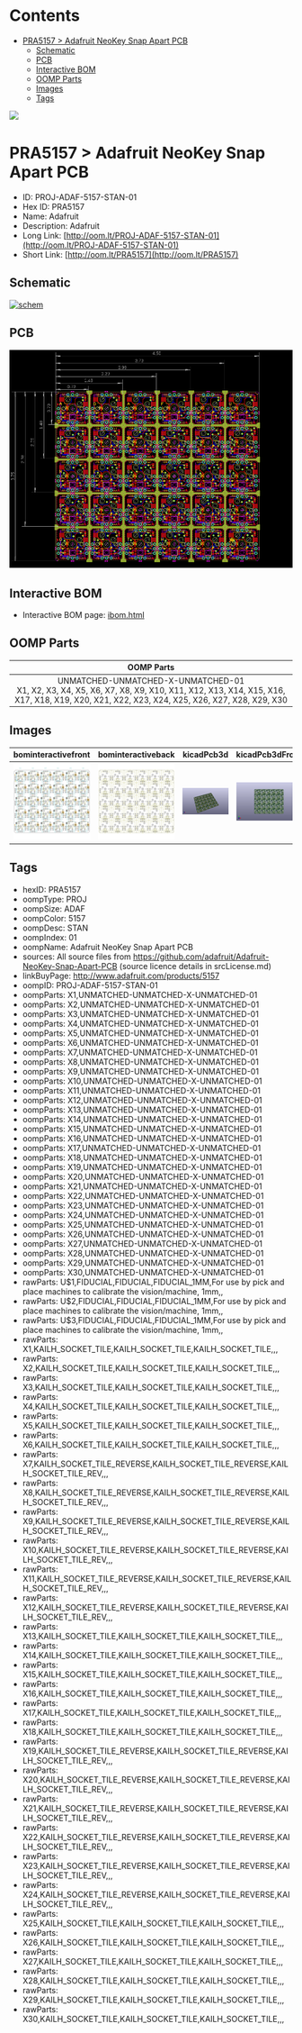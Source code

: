 



Contents
========

* [PRA5157 > Adafruit NeoKey Snap Apart PCB](#pra5157--adafruit-neokey-snap-apart-pcb)
	* [Schematic](#schematic)
	* [PCB](#pcb)
	* [Interactive BOM](#interactive-bom)
	* [OOMP Parts](#oomp-parts)
	* [Images](#images)
	* [Tags](#tags)
  
![][im]
# PRA5157 > Adafruit NeoKey Snap Apart PCB

- ID: PROJ-ADAF-5157-STAN-01
- Hex ID: PRA5157
- Name: Adafruit
- Description: Adafruit
- Long Link: [http://oom.lt/PROJ-ADAF-5157-STAN-01](http://oom.lt/PROJ-ADAF-5157-STAN-01)
- Short Link: [http://oom.lt/PRA5157](http://oom.lt/PRA5157)

## Schematic
  
[![schem](eagleSchemImage.png)](eagleSchemImage.png)
## PCB
  
[![pcb](eagleImage.png)](eagleImage.png)
## Interactive BOM

- Interactive BOM page: [ibom.html](https://htmlpreview.github.io/?https://github.com/oomlout/oomlout_OOMP_projects/blob/main/PROJ-ADAF-5157-STAN-01/kicad/bom/ibom.html)

## OOMP Parts
  

|OOMP Parts|
| :---: |
|UNMATCHED-UNMATCHED-X-UNMATCHED-01<BR>X1, X2, X3, X4, X5, X6, X7, X8, X9, X10, X11, X12, X13, X14, X15, X16, X17, X18, X19, X20, X21, X22, X23, X24, X25, X26, X27, X28, X29, X30|

## Images
  
  

|bominteractivefront|bominteractiveback|kicadPcb3d|kicadPcb3dFront|kicadPcb3dBack|eagleImage|eagleSchemImage|
| :---: | :---: | :---: | :---: | :---: | :---: | :---: |
|[![bominteractivefront](bomFront_140.png)](bomFront.png)|[![bominteractiveback](bomBack_140.png)](bomBack.png)|[![kicadPcb3d](kicadPcb3d_140.png)](kicadPcb3d.png)|[![kicadPcb3dFront](kicadPcb3dFront_140.png)](kicadPcb3dFront.png)|[![kicadPcb3dBack](kicadPcb3dBack_140.png)](kicadPcb3dBack.png)|[![eagleImage](eagleImage_140.png)](eagleImage.png)|[![eagleSchemImage](eagleSchemImage_140.png)](eagleSchemImage.png)|

## Tags

- hexID: PRA5157
- oompType: PROJ
- oompSize: ADAF
- oompColor: 5157
- oompDesc: STAN
- oompIndex: 01
- oompName: Adafruit NeoKey Snap Apart PCB
- sources: All source files from https://github.com/adafruit/Adafruit-NeoKey-Snap-Apart-PCB (source licence details in srcLicense.md)
- linkBuyPage: http://www.adafruit.com/products/5157
- oompID: PROJ-ADAF-5157-STAN-01
- oompParts: X1,UNMATCHED-UNMATCHED-X-UNMATCHED-01
- oompParts: X2,UNMATCHED-UNMATCHED-X-UNMATCHED-01
- oompParts: X3,UNMATCHED-UNMATCHED-X-UNMATCHED-01
- oompParts: X4,UNMATCHED-UNMATCHED-X-UNMATCHED-01
- oompParts: X5,UNMATCHED-UNMATCHED-X-UNMATCHED-01
- oompParts: X6,UNMATCHED-UNMATCHED-X-UNMATCHED-01
- oompParts: X7,UNMATCHED-UNMATCHED-X-UNMATCHED-01
- oompParts: X8,UNMATCHED-UNMATCHED-X-UNMATCHED-01
- oompParts: X9,UNMATCHED-UNMATCHED-X-UNMATCHED-01
- oompParts: X10,UNMATCHED-UNMATCHED-X-UNMATCHED-01
- oompParts: X11,UNMATCHED-UNMATCHED-X-UNMATCHED-01
- oompParts: X12,UNMATCHED-UNMATCHED-X-UNMATCHED-01
- oompParts: X13,UNMATCHED-UNMATCHED-X-UNMATCHED-01
- oompParts: X14,UNMATCHED-UNMATCHED-X-UNMATCHED-01
- oompParts: X15,UNMATCHED-UNMATCHED-X-UNMATCHED-01
- oompParts: X16,UNMATCHED-UNMATCHED-X-UNMATCHED-01
- oompParts: X17,UNMATCHED-UNMATCHED-X-UNMATCHED-01
- oompParts: X18,UNMATCHED-UNMATCHED-X-UNMATCHED-01
- oompParts: X19,UNMATCHED-UNMATCHED-X-UNMATCHED-01
- oompParts: X20,UNMATCHED-UNMATCHED-X-UNMATCHED-01
- oompParts: X21,UNMATCHED-UNMATCHED-X-UNMATCHED-01
- oompParts: X22,UNMATCHED-UNMATCHED-X-UNMATCHED-01
- oompParts: X23,UNMATCHED-UNMATCHED-X-UNMATCHED-01
- oompParts: X24,UNMATCHED-UNMATCHED-X-UNMATCHED-01
- oompParts: X25,UNMATCHED-UNMATCHED-X-UNMATCHED-01
- oompParts: X26,UNMATCHED-UNMATCHED-X-UNMATCHED-01
- oompParts: X27,UNMATCHED-UNMATCHED-X-UNMATCHED-01
- oompParts: X28,UNMATCHED-UNMATCHED-X-UNMATCHED-01
- oompParts: X29,UNMATCHED-UNMATCHED-X-UNMATCHED-01
- oompParts: X30,UNMATCHED-UNMATCHED-X-UNMATCHED-01
- rawParts: U$1,FIDUCIAL,FIDUCIAL,FIDUCIAL_1MM,For use by pick and place machines to calibrate the vision/machine, 1mm,,
- rawParts: U$2,FIDUCIAL,FIDUCIAL,FIDUCIAL_1MM,For use by pick and place machines to calibrate the vision/machine, 1mm,,
- rawParts: U$3,FIDUCIAL,FIDUCIAL,FIDUCIAL_1MM,For use by pick and place machines to calibrate the vision/machine, 1mm,,
- rawParts: X1,KAILH_SOCKET_TILE,KAILH_SOCKET_TILE,KAILH_SOCKET_TILE,,,
- rawParts: X2,KAILH_SOCKET_TILE,KAILH_SOCKET_TILE,KAILH_SOCKET_TILE,,,
- rawParts: X3,KAILH_SOCKET_TILE,KAILH_SOCKET_TILE,KAILH_SOCKET_TILE,,,
- rawParts: X4,KAILH_SOCKET_TILE,KAILH_SOCKET_TILE,KAILH_SOCKET_TILE,,,
- rawParts: X5,KAILH_SOCKET_TILE,KAILH_SOCKET_TILE,KAILH_SOCKET_TILE,,,
- rawParts: X6,KAILH_SOCKET_TILE,KAILH_SOCKET_TILE,KAILH_SOCKET_TILE,,,
- rawParts: X7,KAILH_SOCKET_TILE_REVERSE,KAILH_SOCKET_TILE_REVERSE,KAILH_SOCKET_TILE_REV,,,
- rawParts: X8,KAILH_SOCKET_TILE_REVERSE,KAILH_SOCKET_TILE_REVERSE,KAILH_SOCKET_TILE_REV,,,
- rawParts: X9,KAILH_SOCKET_TILE_REVERSE,KAILH_SOCKET_TILE_REVERSE,KAILH_SOCKET_TILE_REV,,,
- rawParts: X10,KAILH_SOCKET_TILE_REVERSE,KAILH_SOCKET_TILE_REVERSE,KAILH_SOCKET_TILE_REV,,,
- rawParts: X11,KAILH_SOCKET_TILE_REVERSE,KAILH_SOCKET_TILE_REVERSE,KAILH_SOCKET_TILE_REV,,,
- rawParts: X12,KAILH_SOCKET_TILE_REVERSE,KAILH_SOCKET_TILE_REVERSE,KAILH_SOCKET_TILE_REV,,,
- rawParts: X13,KAILH_SOCKET_TILE,KAILH_SOCKET_TILE,KAILH_SOCKET_TILE,,,
- rawParts: X14,KAILH_SOCKET_TILE,KAILH_SOCKET_TILE,KAILH_SOCKET_TILE,,,
- rawParts: X15,KAILH_SOCKET_TILE,KAILH_SOCKET_TILE,KAILH_SOCKET_TILE,,,
- rawParts: X16,KAILH_SOCKET_TILE,KAILH_SOCKET_TILE,KAILH_SOCKET_TILE,,,
- rawParts: X17,KAILH_SOCKET_TILE,KAILH_SOCKET_TILE,KAILH_SOCKET_TILE,,,
- rawParts: X18,KAILH_SOCKET_TILE,KAILH_SOCKET_TILE,KAILH_SOCKET_TILE,,,
- rawParts: X19,KAILH_SOCKET_TILE_REVERSE,KAILH_SOCKET_TILE_REVERSE,KAILH_SOCKET_TILE_REV,,,
- rawParts: X20,KAILH_SOCKET_TILE_REVERSE,KAILH_SOCKET_TILE_REVERSE,KAILH_SOCKET_TILE_REV,,,
- rawParts: X21,KAILH_SOCKET_TILE_REVERSE,KAILH_SOCKET_TILE_REVERSE,KAILH_SOCKET_TILE_REV,,,
- rawParts: X22,KAILH_SOCKET_TILE_REVERSE,KAILH_SOCKET_TILE_REVERSE,KAILH_SOCKET_TILE_REV,,,
- rawParts: X23,KAILH_SOCKET_TILE_REVERSE,KAILH_SOCKET_TILE_REVERSE,KAILH_SOCKET_TILE_REV,,,
- rawParts: X24,KAILH_SOCKET_TILE_REVERSE,KAILH_SOCKET_TILE_REVERSE,KAILH_SOCKET_TILE_REV,,,
- rawParts: X25,KAILH_SOCKET_TILE,KAILH_SOCKET_TILE,KAILH_SOCKET_TILE,,,
- rawParts: X26,KAILH_SOCKET_TILE,KAILH_SOCKET_TILE,KAILH_SOCKET_TILE,,,
- rawParts: X27,KAILH_SOCKET_TILE,KAILH_SOCKET_TILE,KAILH_SOCKET_TILE,,,
- rawParts: X28,KAILH_SOCKET_TILE,KAILH_SOCKET_TILE,KAILH_SOCKET_TILE,,,
- rawParts: X29,KAILH_SOCKET_TILE,KAILH_SOCKET_TILE,KAILH_SOCKET_TILE,,,
- rawParts: X30,KAILH_SOCKET_TILE,KAILH_SOCKET_TILE,KAILH_SOCKET_TILE,,,



[im]: kicadPcb3d_450.png
